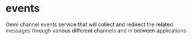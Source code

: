 # events
Omni channel events service that will collect and redirect the related messages through various different channels and in between applications
